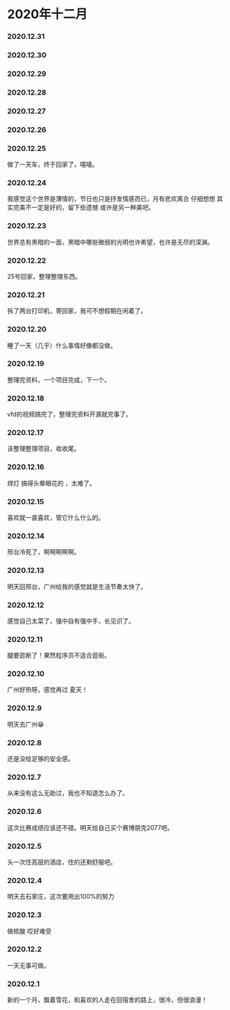 # 2020年十二月
### 2020.12.31
### 2020.12.30
### 2020.12.29
### 2020.12.28
### 2020.12.27
### 2020.12.26
### 2020.12.25
做了一天车，终于回家了，嘻嘻。
### 2020.12.24
我感觉这个世界是薄情的，节日也只是抒发情感而已，月有悲欢离合 仔细想想 其实完美不一定是好的，留下些遗憾 或许是另一种美吧。
### 2020.12.23
世界总有黑暗的一面，黑暗中哪些微弱的光明也许希望，也许是无尽的深渊。
### 2020.12.22
25号回家，整理整理东西。
### 2020.12.21
拆了两台打印机，寄回家，我可不想假期在闲着了。
### 2020.12.20
睡了一天（几乎）什么事情好像都没做。
### 2020.12.19
整理完资料，一个项目完成，下一个。
### 2020.12.18
vfd的视频搞完了，整理完资料开源就完事了。
### 2020.12.17
该整理整理项目，收收尾。
### 2020.12.16
焊灯 搞得头晕眼花的
，太难了。
### 2020.12.15
喜欢就一直喜欢，管它什么什么的。
### 2020.12.14
邢台冷死了，啊啊啊啊啊。
### 2020.12.13
明天回邢台，广州给我的感觉就是生活节奏太快了。
### 2020.12.12 
感觉自己太菜了，强中自有强中手，长见识了。
### 2020.12.11
腿要逛断了！果然程序员不适合逛街。
### 2020.12.10
广州好热呀，感觉再过
夏天！
### 2020.12.9
明天去广州😁
### 2020.12.8
还是没给足够的安全感。
### 2020.12.7
从来没有这么无助过，我也不知道怎么办了。
### 2020.12.6
这次比赛成绩应该还不错。明天给自己买个赛博朋克2077吧。
### 2020.12.5
头一次住高层的酒店，住的还剩舒服吧。
### 2020.12.4
明天去石家庄，这次要用出100%的努力
### 2020.12.3
做核酸 哎好难受
### 2020.12.2
一天无事可做。
### 2020.12.1
新的一个月，飘着雪花，和喜欢的人走在回宿舍的路上，很冷，但很浪漫！
